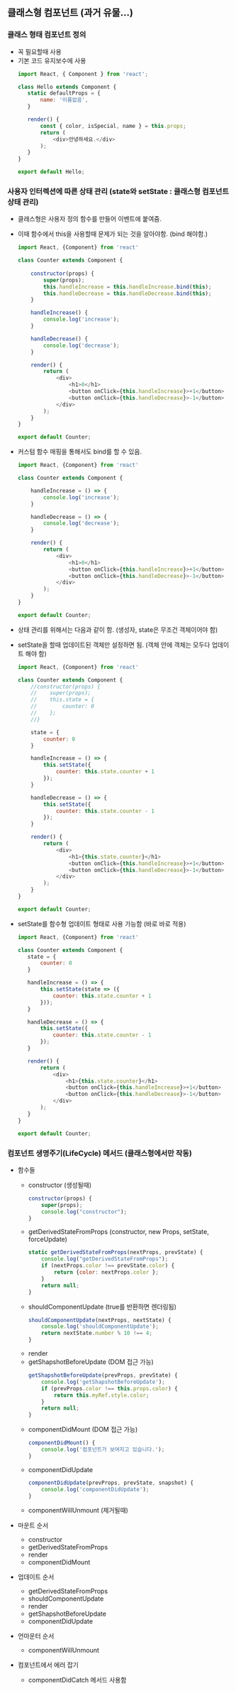 ## 클래스형 컴포넌트 (과거 유물...)

### 클래스 형태 컴포넌트 정의
- 꼭 필요할때 사용
- 기본 코드 유지보수에 사용
     ```javascript
    import React, { Component } from 'react';

    class Hello extends Component {
        static defaultProps = {
            name: '이름없음',
        }

        render() {
            const { color, isSpecial, name } = this.props;
            return (
                <div>안녕하세요.</div>
            );
        }
    }

    export default Hello;

### 사용자 인터렉션에 따른 상태 관리 (state와 setState : 클래스형 컴포넌트 상태 관리)

- 클래스형은 사용자 정의 함수를 만들어 이벤트에 붙여줌.
- 이때 함수에서 this을 사용할때 문제가 되는 것을 알아야함. (bind 해야함.)

    ```javascript
    import React, {Component} from 'react'

    class Counter extends Component {
        
        constructor(props) {
            super(props);
            this.handleIncrease = this.handleIncrease.bind(this);
            this.handleDecrease = this.handleDecrease.bind(this);
        }

        handleIncrease() {
            console.log('increase');
        }

        handleDecrease() {
            console.log('decrease');
        }

        render() {
            return (
                <div>
                    <h1>0</h1>
                    <button onClick={this.handleIncrease}>+1</button>
                    <button onClick={this.handleDecrease}>-1</button>
                </div>
            );
        }
    }

    export default Counter;
    ```

- 커스텀 함수 매핑을 통해서도 bind를 할 수 있음.

    ```javascript
    import React, {Component} from 'react'

    class Counter extends Component {

        handleIncrease = () => {
            console.log('increase');
        }

        handleDecrease = () => {
            console.log('decrease');
        }

        render() {
            return (
                <div>
                    <h1>0</h1>
                    <button onClick={this.handleIncrease}>+1</button>
                    <button onClick={this.handleDecrease}>-1</button>
                </div>
            );
        }
    }

    export default Counter;
    ```

- 상태 관리를 위해서는 다음과 같이 함. (생성자, state은 무조건 객체이어야 함)
- setState을 할때 업데이트된 객체만 설정하면 됨. (객체 안에 객체는 모두다 업데이트 해야 함)

    ```javascript
    import React, {Component} from 'react'

    class Counter extends Component {
        //constructor(props) {
        //    super(props);
        //    this.state = {
        //        counter: 0
        //    };
        //}

        state = {
            counter: 0
        }

        handleIncrease = () => {
            this.setState({
                counter: this.state.counter + 1
            });
        }

        handleDecrease = () => {
            this.setState({
                counter: this.state.counter - 1
            });
        }

        render() {
            return (
                <div>
                    <h1>{this.state.counter}</h1>
                    <button onClick={this.handleIncrease}>+1</button>
                    <button onClick={this.handleDecrease}>-1</button>
                </div>
            );
        }
    }

    export default Counter;
    ```
- setState를 함수형 업데이트 형태로 사용 가능함 (바로 바로 적용)

     ```javascript
    import React, {Component} from 'react'

    class Counter extends Component {
        state = {
            counter: 0
        }

        handleIncrease = () => {
            this.setState(state => ({
                counter: this.state.counter + 1
            }));
        }

        handleDecrease = () => {
            this.setState({
                counter: this.state.counter - 1
            });
        }

        render() {
            return (
                <div>
                    <h1>{this.state.counter}</h1>
                    <button onClick={this.handleIncrease}>+1</button>
                    <button onClick={this.handleDecrease}>-1</button>
                </div>
            );
        }
    }

    export default Counter;
    ```
### 컴포넌트 생명주기(LifeCycle) 메서드 (클래스형에서만 작동)

- 함수들
    - constructor (생성될때)
        ```javascript
        constructor(props) {
            super(props);
            console.log("constructor");
        }
        ```
    - getDerivedStateFromProps (constructor, new Props, setState, forceUpdate)
        ```javascript
        static getDerivedStateFromProps(nextProps, prevState) {
            console.log("getDerivedStateFromProps");
            if (nextProps.color !== prevState.color) {
                return {color: nextProps.color };
            }
            return null;
        }
        ```
    - shouldComponentUpdate (true를 반환하면 렌더링됨)
        ```javascript
        shouldComponentUpdate(nextProps, nextState) {
            console.log('shouldComponentUpdate');
            return nextState.number % 10 !== 4;
        }
        ```
    - render
    - getShapshotBeforeUpdate (DOM 접근 가능)
        ```javascript
        getShapshotBeforeUpdate(prevProps, prevState) {
            console.log('getShapshotBeforeUpdate');
            if (prevProps.color !== this.props.color) {
                return this.myRef.style.color;
            }
            return null;
        }
        ```
    - componentDidMount (DOM 접근 가능)
        ```javascript
        componentDidMount() {
            console.log('컴포넌트가 보여지고 있습니다.');
        }
        ```
    - componentDidUpdate
        ```javascript
        componentDidUpdate(prevProps, prevState, snapshot) {
            console.log('componentDidUpdate');
        }
        ```
    - componentWillUnmount (제거될때)

- 마운트 순서
    - constructor
    - getDerivedStateFromProps
    - render
    - componentDidMount
- 업데이트 순서
    - getDerivedStateFromProps
    - shouldComponentUpdate
    - render
    - getShapshotBeforeUpdate
    - componentDidUpdate
- 언마운터 순서
    - componentWillUnmount

- 컴포넌트에서 에러 잡기 
    - componentDidCatch 메서드 사용함

